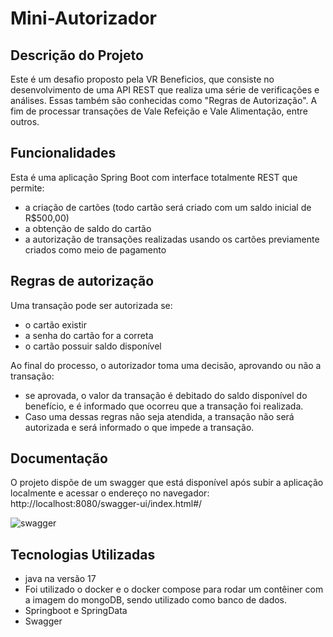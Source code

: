 # Mini-Autorizador
## Descrição do Projeto
<p>Este é um desafio proposto pela VR Beneficios, que consiste no desenvolvimento de uma API REST que realiza uma série de verificações e análises. Essas também são conhecidas como "Regras de Autorização". 
A fim de processar transações de Vale Refeição e Vale Alimentação, entre outros.</p>

## Funcionalidades
Esta é uma aplicação Spring Boot com interface totalmente REST que permite:
* a criação de cartões (todo cartão será criado com um saldo inicial de R$500,00)
* a obtenção de saldo do cartão
* a autorização de transações realizadas usando os cartões previamente criados como meio de pagamento

## Regras de autorização
Uma transação pode ser autorizada se:
   * o cartão existir
   * a senha do cartão for a correta
   * o cartão possuir saldo disponível
   
Ao final do processo, o autorizador toma uma decisão, aprovando ou não a transação:
* se aprovada, o valor da transação é debitado do saldo disponível do benefício, e é informado que ocorreu que a  transação foi realizada.
* Caso uma dessas regras não seja atendida, a transação não será autorizada e será informado o que impede a transação.

## Documentação
O projeto dispõe de um swagger que está disponível após subir a aplicação localmente e acessar o endereço no navegador: http://localhost:8080/swagger-ui/index.html#/

![swagger ](https://user-images.githubusercontent.com/39921576/233862747-a2c85bc5-2728-461a-a423-2879c7214f57.jpg)

## Tecnologias Utilizadas
* java na versão 17
* Foi utilizado o docker e o docker compose para rodar um contêiner com a imagem do mongoDB, sendo utilizado como banco de dados.
* Springboot e SpringData
* Swagger
